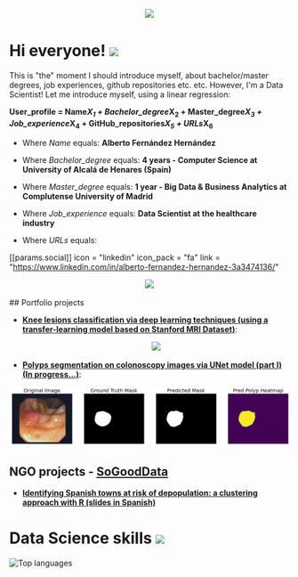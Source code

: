 <p align="center">
 <img src="https://pbs.twimg.com/media/CeP0MvqUIAE_ojO.jpg" width="850px">
</p>
 
# Hi everyone! <img src="https://raw.githubusercontent.com/MartinHeinz/MartinHeinz/master/wave.gif" width="30px">
This is "the" moment I should introduce myself, about bachelor/master degrees, job experiences, github repositories etc. etc. However, I'm a Data Scientist! Let me introduce myself, using a linear regression:

__User\_profile = Name*X<sub>1</sub> + Bachelor\_degree*X<sub>2</sub> + Master\_degree*X<sub>3</sub> + Job\_experience*X<sub>4</sub> + GitHub\_repositories*X<sub>5</sub> + URLs*X<sub>6</sub>__

* Where _Name_ equals: __Alberto Fernández Hernández__ 

* Where _Bachelor\_degree_ equals: __4 years - Computer Science at University of Alcalá de Henares (Spain)__
* Where _Master\_degree_ equals: __1 year - Big Data & Business Analytics at Complutense University of Madrid__ 
* Where _Job\_experience_ equals: __Data Scientist at the healthcare industry__ 
* Where _URLs_ equals:

[[params.social]]
    icon = "linkedin"
    icon_pack = "fa"
    link = "https://www.linkedin.com/in/alberto-fernandez-hernandez-3a3474136/"

<p align="center">
  <img src="https://icons.iconarchive.com/icons/martz90/circle-addon2/72/health-icon.png"/>
</p>
## Portfolio projects

  * __[Knee lesions classification via deep learning techniques (using a transfer-learning model based on Stanford MRI Dataset)](https://github.com/AlbertoUAH/Knee-Lesions-Classification-via-Deep-Learning)__:  
    <p align="center">
     <img src="./media/knee.gif">
    </p>
  * __[Polyps segmentation on colonoscopy images via UNet model (part I) (In progress...)](https://github.com/AlbertoUAH/polyps-image-segmentation)__:
<p align="center">
 <img src="./media/polyps.PNG">
</p>

## NGO projects - [SoGoodData](https://sogooddata.org/)

* __[Identifying Spanish towns at risk of depopulation: a clustering approach with R (slides in Spanish)](https://docs.google.com/presentation/d/1Cqvhf0W5QFEXd0AXpiuPQrZzVGl67qf1/edit#slide=id.p20)__
 
# Data Science skills <img src="https://miro.medium.com/max/640/1*ZS7xxm9jkGIcRnH3QKs02g.gif" width="200px">
![Top languages](https://github-readme-stats.vercel.app/api/top-langs/?username=AlbertoUAH&theme=tokyonight&hide=html,TeX)
